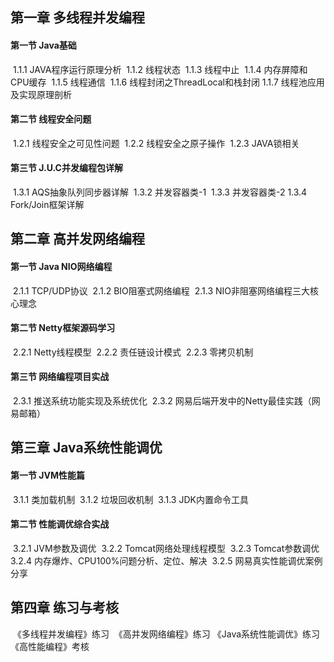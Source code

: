 ## 第一章 多线程并发编程

#### 第一节 Java基础

​	1.1.1 JAVA程序运行原理分析
​	1.1.2 线程状态
​	1.1.3 线程中止
​	1.1.4 内存屏障和CPU缓存
​	1.1.5 线程通信
​	1.1.6 线程封闭之ThreadLocal和栈封闭
​	1.1.7 线程池应用及实现原理剖析

#### 第二节 线程安全问题

​	1.2.1 线程安全之可见性问题
​	1.2.2 线程安全之原子操作
​	1.2.3 JAVA锁相关

#### 第三节 J.U.C并发编程包详解

​	1.3.1 AQS抽象队列同步器详解
​	1.3.2 并发容器类-1
​	1.3.3 并发容器类-2
​	1.3.4 Fork/Join框架详解



## 第二章 高并发网络编程

#### 第一节 Java NIO网络编程

​	2.1.1 TCP/UDP协议
​	2.1.2 BIO阻塞式网络编程
​	2.1.3 NIO非阻塞网络编程三大核心理念

#### 第二节 Netty框架源码学习

​	2.2.1 Netty线程模型
​	2.2.2 责任链设计模式
​	2.2.3 零拷贝机制

#### 第三节 网络编程项目实战

​	2.3.1 推送系统功能实现及系统优化
​	2.3.2 网易后端开发中的Netty最佳实践（网易邮箱）



## 第三章 Java系统性能调优

#### 第一节 JVM性能篇

​	3.1.1 类加载机制
​	3.1.2 垃圾回收机制
​	3.1.3 JDK内置命令工具

#### 第二节 性能调优综合实战

​	3.2.1 JVM参数及调优
​	3.2.2 Tomcat网络处理线程模型
​	3.2.3 Tomcat参数调优
​	3.2.4 内存爆炸、CPU100%问题分析、定位、解决
​	3.2.5 网易真实性能调优案例分享



## 第四章 练习与考核

​	《多线程并发编程》练习
​	《高并发网络编程》练习
​	《Java系统性能调优》练习
​	《高性能编程》考核